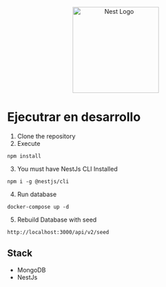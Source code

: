 <p align="center">
  <a href="http://nestjs.com/" target="blank"><img src="https://nestjs.com/img/logo-small.svg" width="200" alt="Nest Logo" /></a>
</p>

# Ejecutrar en desarrollo

1. Clone the repository
2. Execute
```
npm install
```
3. You must  have NestJs CLI Installed
```
npm i -g @nestjs/cli
```
4. Run database
```
docker-compose up -d
```
5. Rebuild Database  with seed
```
http://localhost:3000/api/v2/seed
```
## Stack
* MongoDB
* NestJs
